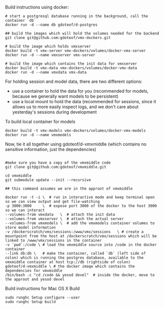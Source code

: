Build instructions using docker:


``` shell
# start a postgresql database running in the background, call the container `db`
docker run -d --name db gdoteof/d-postgres

## build the images which will hold the volumes needed for the backend
git clone git@github.com:gdoteof/vmx-dockers.git

# build the image which holds vmxserver
docker build -t vmx-server vmx-dockers/volumes/docker-vmx-server
docker run -d --name vmxserver vmx-server

# build the image which contains the init data for vmxserver
docker build -t vmx-data vmx-dockers/volumes/docker-vmx-data
docker run -d --name vmxdata vmx-data
```


For holding session and model data, there are two different options:
  - use a container to hold the data for you (recommended for models, because we generally want models to be persistent)
  - use a local mount to hold the data  (recommended for sessions, since it allows us to more easily inspect logs, and we don't care about yesterday's sessions during development


To build local container for models
```shell
docker build -t vmx-models vmx-dockers/volumes/docker-vmx-models
docker run -d --name vmxmodels
```


Now, tie it all together using gdoteof/d-vmxmiddle (which contains no sensitive information, just the dependencies)


``` shell

#make sure you have a copy of the vmxmiddle code
git clone git@github.com:gdoteof/vmxmiddle.git

cd vmxmiddle
git submodule update --init --recursive

## this command assumes we are in the approot of vmxmiddle 

docker run -t -i \  # run in interactive mode and keep terminal open so we can view output and get file-watching
-p 3000:3000     \  # expose port 3000 of the docker to the host 3000 so we can interact
--volumes-from vmxdata   \  # attach the init data
--volumes-from vmxserver \  # attach the actual server
--volumes-from vmxmodels \  # add the vmxmodels container volumes to store model information
-v /dockerscratch/vmx/sessions:/www/vmx/sessions   \ # create a mountpoint from the host at /dockerscratch/vmx/sessions which will be linked to /www/vmx/sessions in the container
-v `pwd`:/code \ # load the vmxmiddle source into /code in the docker container
--link db:db \   # make the container, called `db` (left side of colon) which is running the postgres database, available to the vmxmiddle container at host tcp://db (rightside of colon) 
gdoteof/d-vmxmiddle \ # the docker imaqe which contains the dependencies for vmxmiddle
/bin/bash -c "cd /code && yesod devel"  # inside the docker, move to the approot and yesod devel
```

Build instructions for Mac OS X Build
```
sudo runghc Setup configure --user
sudo runghc Setup build
```

